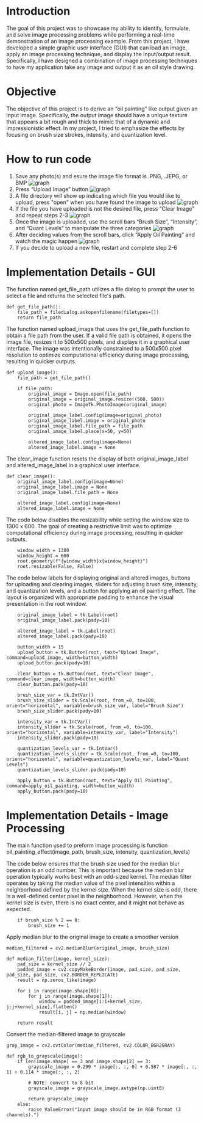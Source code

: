 # Introduction 
The goal of this project was to showcase my ability to identify, formulate, and solve image processing problems while performing a real-time demonstration of an image processing example. From this project, I have developed a simple graphic user interface (GUI) that can load an image, apply an image processing technique, and display the input/output result. Specifically, I have designed a combination of image processing techniques to have my application take any image and output it as an oil style drawing. 

# Objective 
The objective of this project is to derive an “oil painting” like output given an input image. Specifically, the output image should have a unique texture that appears a bit rough and thick to mimic that of a dynamic and impressionistic effect. In my project, I tried to emphasize the effects by focusing on brush size strokes, intensity, and quantization level. 

# How to run code
1. Save any photo(s) and esure the image file format is .PNG, .JEPG, or BMP
![graph](Images/ReadMe/SetUp_1.png)
2. Press “Upload Image” button
![graph](Images/ReadMe/SetUp_2.png)
3. A file directory will show up indicating which file you would like to upload, press "open" when you have found the image to upload
![graph](Images/ReadMe/SetUp_3.png)
4. If the file you have uploaded is not the desired file, press “Clear Image” and repeat steps 2-3
![graph](Images/ReadMe/SetUp_4.png)
5. Once the image is uploaded, use the scroll bars “Brush Size”, “Intensity”, and “Quant Levels” to manipulate the three categories
![graph](Images/ReadMe/SetUp_5.png)
6. After deciding values from the scroll bars, click “Apply Oil Painting” and watch the magic happen
![graph](Images/ReadMe/SetUp_6.png)
7. If you decide to upload a new file, restart and complete step 2-6

# Implementation Details - GUI
The function named get_file_path utilizes a file dialog to prompt the user to select a file and returns the selected file's path. 
```
def get_file_path():
    file_path = filedialog.askopenfilename(filetypes=[])
    return file_path
```

The function named upload_image that uses the get_file_path function to obtain a file path from the user. If a valid file path is obtained, it opens the image file, resizes it to 500x500 pixels, and displays it in a graphical user interface. The image was intentionally constrained to a 500x500 pixel resolution to optimize computational efficiency during image processing, resulting in quicker outputs. 
```
def upload_image():
    file_path = get_file_path()

    if file_path:
        original_image = Image.open(file_path)
        original_image = original_image.resize((500, 500))
        original_photo = ImageTk.PhotoImage(original_image)

        original_image_label.config(image=original_photo)
        original_image_label.image = original_photo
        original_image_label.file_path = file_path
        original_image_label.place(x=50, y=50)

        altered_image_label.config(image=None)
        altered_image_label.image = None
```

The clear_image function resets the display of both original_image_label and altered_image_label in a graphical user interface.
```
def clear_image():
    original_image_label.config(image=None)
    original_image_label.image = None
    original_image_label.file_path = None

    altered_image_label.config(image=None)
    altered_image_label.image = None

```

The code below disables the resizability while setting the window size to 1300 x 600. The goal of creating a restrictive limit was to optimize computational efficiency during image processing, resulting in quicker outputs. 
```
    window_width = 1300
    window_height = 600
    root.geometry(f"{window_width}x{window_height}")
    root.resizable(False, False)

```

The code below labels for displaying original and altered images, buttons for uploading and clearing images, sliders for adjusting brush size, intensity, and quantization levels, and a button for applying an oil painting effect. The layout is organized with appropriate padding to enhance the visual presentation in the root window.
```
    original_image_label = tk.Label(root)
    original_image_label.pack(pady=10)

    altered_image_label = tk.Label(root)
    altered_image_label.pack(pady=10)

    button_width = 15 
    upload_button = tk.Button(root, text="Upload Image", command=upload_image, width=button_width)
    upload_button.pack(pady=10)

    clear_button = tk.Button(root, text="Clear Image", command=clear_image, width=button_width)
    clear_button.pack(pady=10)

    brush_size_var = tk.IntVar()
    brush_size_slider = tk.Scale(root, from_=0, to=100, orient="horizontal", variable=brush_size_var, label="Brush Size")
    brush_size_slider.pack(pady=10)

    intensity_var = tk.IntVar()
    intensity_slider = tk.Scale(root, from_=0, to=100, orient="horizontal", variable=intensity_var, label="Intensity")
    intensity_slider.pack(pady=10)

    quantization_levels_var = tk.IntVar()
    quantization_levels_slider = tk.Scale(root, from_=0, to=100, orient="horizontal", variable=quantization_levels_var, label="Quant Levels")
    quantization_levels_slider.pack(pady=10)

    apply_button = tk.Button(root, text="Apply Oil Painting", command=apply_oil_painting, width=button_width)
    apply_button.pack(pady=10)
```

# Implementation Details - Image Processing 
The main function used to preform image processing is function oil_painting_effect(image_path, brush_size, intensity, quantization_levels)


The code below ensures that the brush size used for the median blur operation is an odd number. This is important because the median blur operation typically works best with an odd-sized kernel. The median filter operates by taking the median value of the pixel intensities within a neighborhood defined by the kernel size. When the kernel size is odd, there is a well-defined center pixel in the neighborhood. However, when the kernel size is even, there is no exact center, and it might not behave as expected.
```
    if brush_size % 2 == 0:
        brush_size += 1
```

Apply median blur to the original image to create a smoother version
```
median_filtered = cv2.medianBlur(original_image, brush_size)
```
```
def median_filter(image, kernel_size):
    pad_size = kernel_size // 2
    padded_image = cv2.copyMakeBorder(image, pad_size, pad_size, pad_size, pad_size, cv2.BORDER_REPLICATE)
    result = np.zeros_like(image)

    for i in range(image.shape[0]):
        for j in range(image.shape[1]):
            window = padded_image[i:i+kernel_size, j:j+kernel_size].flatten()
            result[i, j] = np.median(window)

    return result
```

Convert the median-filtered image to grayscale
```
gray_image = cv2.cvtColor(median_filtered, cv2.COLOR_BGR2GRAY)
```
```
def rgb_to_grayscale(image):
    if len(image.shape) == 3 and image.shape[2] == 3:
        grayscale_image = 0.299 * image[:, :, 0] + 0.587 * image[:, :, 1] + 0.114 * image[:, :, 2]

        # NOTE: convert to 8 bit
        grayscale_image = grayscale_image.astype(np.uint8)

        return grayscale_image
    else:
        raise ValueError("Input image should be in RGB format (3 channels).")
```

    
